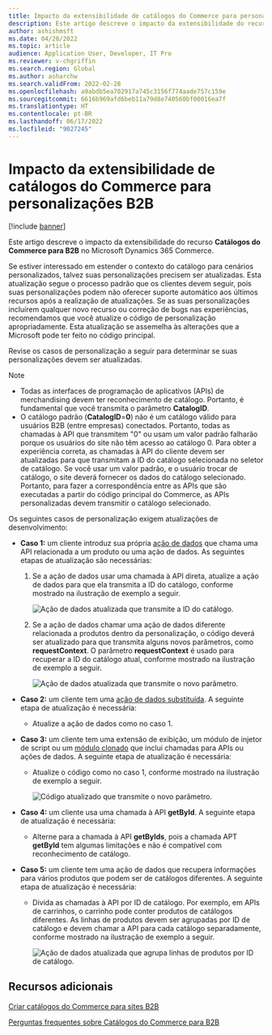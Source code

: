 ```yaml
---
title: Impacto da extensibilidade de catálogos do Commerce para personalizações B2B
description: Este artigo descreve o impacto da extensibilidade do recurso Catálogos do Commerce para B2B no Microsoft Dynamics 365 Commerce.
author: ashishmsft
ms.date: 04/28/2022
ms.topic: article
audience: Application User, Developer, IT Pro
ms.reviewer: v-chgriffin
ms.search.region: Global
ms.author: asharchw
ms.search.validFrom: 2022-02-28
ms.openlocfilehash: a9abdb5ea702917a745c3156f774aade757c159e
ms.sourcegitcommit: 6616b969afd6beb11a79d8e740560bf00016ea7f
ms.translationtype: HT
ms.contentlocale: pt-BR
ms.lasthandoff: 06/17/2022
ms.locfileid: "9027245"
---
```

# <a name="extensibility-impact-of-commerce-catalogs-for-b2b-customizations"></a>Impacto da extensibilidade de catálogos do Commerce para personalizações B2B

[!include [banner](includes/banner.md)]

Este artigo descreve o impacto da extensibilidade do recurso **Catálogos do Commerce para B2B** no Microsoft Dynamics 365 Commerce.

Se estiver interessado em estender o contexto do catálogo para cenários personalizados, talvez suas personalizações precisem ser atualizadas. Esta atualização segue o processo padrão que os clientes devem seguir, pois suas personalizações podem não oferecer suporte automático aos últimos recursos após a realização de atualizações. Se as suas personalizações incluírem qualquer novo recurso ou correção de bugs nas experiências, recomendamos que você atualize o código de personalização apropriadamente. Esta atualização se assemelha às alterações que a Microsoft pode ter feito no código principal.

Revise os casos de personalização a seguir para determinar se suas personalizações devem ser atualizadas.

> [!NOTE]
> - Todas as interfaces de programação de aplicativos (APIs) de merchandising devem ter reconhecimento de catálogo. Portanto, é fundamental que você transmita o parâmetro **CatalogID**.
> - O catálogo padrão (**CatalogID**=**0**) não é um catálogo válido para usuários B2B (entre empresas) conectados. Portanto, todas as chamadas à API que transmitem "0" ou usam um valor padrão falharão porque os usuários do site não têm acesso ao catálogo 0. Para obter a experiência correta, as chamadas à API do cliente devem ser atualizadas para que transmitam a ID do catálogo selecionada no seletor de catálogo. Se você usar um valor padrão, e o usuário trocar de catálogo, o site deverá fornecer os dados do catálogo selecionado. Portanto, para fazer a correspondência entre as APIs que são executadas a partir do código principal do Commerce, as APIs personalizadas devem transmitir o catálogo selecionado.

Os seguintes casos de personalização exigem atualizações de desenvolvimento:

- **Caso 1:** um cliente introduz sua própria [ação de dados](e-commerce-extensibility/data-actions.md) que chama uma API relacionada a um produto ou uma ação de dados. As seguintes etapas de atualização são necessárias:

    1. Se a ação de dados usar uma chamada à API direta, atualize a ação de dados para que ela transmita a ID do catálogo, conforme mostrado na ilustração de exemplo a seguir.

        ![Ação de dados atualizada que transmite a ID do catálogo.](./media/customization1_a.png)

    1. Se a ação de dados chamar uma ação de dados diferente relacionada a produtos dentro da personalização, o código deverá ser atualizado para que transmita alguns novos parâmetros, como **requestContext**. O parâmetro **requestContext** é usado para recuperar a ID do catálogo atual, conforme mostrado na ilustração de exemplo a seguir.

        ![Ação de dados atualizada que transmite o novo parâmetro.](./media/customization1_b.png)

- **Caso 2:** um cliente tem uma [ação de dados substituída](e-commerce-extensibility/data-action-overrides.md). A seguinte etapa de atualização é necessária:

    - Atualize a ação de dados como no caso 1.

- **Caso 3:** um cliente tem uma extensão de exibição, um módulo de injetor de script ou um [módulo clonado](e-commerce-extensibility/modules-overview.md#clone-a-module-library-module) que inclui chamadas para APIs ou ações de dados. A seguinte etapa de atualização é necessária:

    - Atualize o código como no caso 1, conforme mostrado na ilustração de exemplo a seguir.

       ![Código atualizado que transmite o novo parâmetro.](./media/customization3.png)

- **Caso 4:** um cliente usa uma chamada à API **getById**. A seguinte etapa de atualização é necessária:

    - Alterne para a chamada à API **getByIds**, pois a chamada APT **getById** tem algumas limitações e não é compatível com reconhecimento de catálogo.

- **Caso 5:** um cliente tem uma ação de dados que recupera informações para vários produtos que podem ser de catálogos diferentes. A seguinte etapa de atualização é necessária:

    - Divida as chamadas à API por ID de catálogo. Por exemplo, em APIs de carrinhos, o carrinho pode conter produtos de catálogos diferentes. As linhas de produtos devem ser agrupadas por ID de catálogo e devem chamar a API para cada catálogo separadamente, conforme mostrado na ilustração de exemplo a seguir.

        ![Ação de dados atualizada que agrupa linhas de produtos por ID de catálogo.](./media/customization5.png)

## <a name="additional-resources"></a>Recursos adicionais

[Criar catálogos do Commerce para sites B2B](catalogs-b2b-sites.md)

[Perguntas frequentes sobre Catálogos do Commerce para B2B](catalogs-b2b-sites-FAQ.md)
